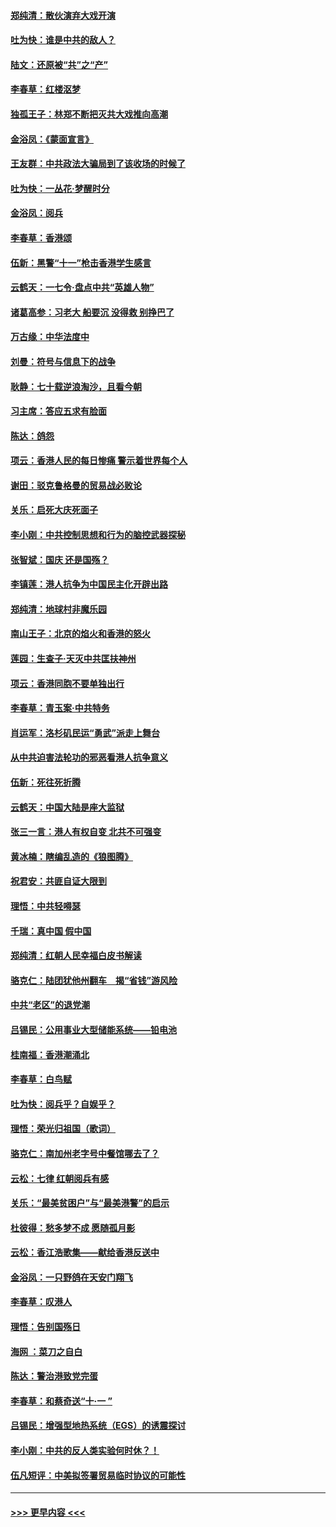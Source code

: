 #### [郑纯清：散伙演弃大戏开演](../pages/nsc993/n11570826.md?t=10060133) 
#### [吐为快：谁是中共的敌人？](../pages/nsc993/n11570817.md?t=10060133) 
#### [陆文：还原被“共”之“产”](../pages/nsc993/n11570798.md?t=10060133) 
#### [李春草：红楼沤梦](../pages/nsc993/n11569673.md?t=10060133) 
#### [独孤王子：林郑不断把灭共大戏推向高潮](../pages/nsc993/n11569381.md?t=10060133) 
#### [金浴凤：《蒙面宣言》](../pages/nsc993/n11569368.md?t=10060133) 
#### [王友群：中共政法大骗局到了该收场的时候了](../pages/nsc993/n11568940.md?t=10060133) 
#### [吐为快：一丛花‧梦醒时分](../pages/nsc993/n11567491.md?t=10060133) 
#### [金浴凤：阅兵](../pages/nsc993/n11567454.md?t=10060133) 
#### [李春草：香港颂](../pages/nsc993/n11567444.md?t=10060133) 
#### [伍新：黑警“十一”枪击香港学生感言](../pages/nsc993/n11567426.md?t=10060133) 
#### [云鹤天：一七令‧盘点中共“英雄人物”](../pages/nsc993/n11567091.md?t=10060133) 
#### [诸葛高参：习老大 船要沉 没得救 别挣巴了](../pages/nsc993/n11566976.md?t=10060133) 
#### [万古缘：中华法度中](../pages/nsc993/n11566726.md?t=10060133) 
#### [刘曼：符号与信息下的战争](../pages/nsc993/n11564655.md?t=10060133) 
#### [耿静：七十载逆浪淘沙，且看今朝](../pages/nsc993/n11564520.md?t=10060133) 
#### [习主席：答应五求有脸面](../pages/nsc993/n11563953.md?t=10060133) 
#### [陈达：鸽怨](../pages/nsc993/n11561879.md?t=10060133) 
#### [项云：香港人民的每日惨痛  警示着世界每个人](../pages/nsc993/n11559273.md?t=10060133) 
#### [谢田：驳克鲁格曼的贸易战必败论](../pages/nsc993/n11555840.md?t=10060133) 
#### [关乐：启死大庆死面子](../pages/nsc993/n11556823.md?t=10060133) 
#### [李小刚：中共控制思想和行为的脑控武器探秘](../pages/nsc993/n11556776.md?t=10060133) 
#### [张智斌：国庆  还是国殇？](../pages/nsc993/n11556617.md?t=10060133) 
#### [李镇莲：港人抗争为中国民主化开辟出路](../pages/nsc993/n11556570.md?t=10060133) 
#### [郑纯清：地球村非魔乐园](../pages/nsc993/n11555415.md?t=10060133) 
#### [南山王子：北京的焰火和香港的怒火](../pages/nsc993/n11555318.md?t=10060133) 
#### [莲园：生查子·天灭中共匡扶神州](../pages/nsc993/n11555302.md?t=10060133) 
#### [项云：香港同胞不要单独出行](../pages/nsc993/n11555276.md?t=10060133) 
#### [李春草：青玉案‧中共特务](../pages/nsc993/n11552356.md?t=10060133) 
#### [肖运军：洛杉矶民运“勇武”派走上舞台](../pages/nsc993/n11551595.md?t=10060133) 
#### [从中共迫害法轮功的邪恶看港人抗争意义](../pages/nsc993/n11540858.md?t=10060133) 
#### [伍新：死往死折腾](../pages/nsc993/n11550174.md?t=10060133) 
#### [云鹤天：中国大陆是座大监狱](../pages/nsc993/n11550155.md?t=10060133) 
#### [张三一言：港人有权自变 北共不可强变](../pages/nsc993/n11550132.md?t=10060133) 
#### [黄冰楠：瞎编乱造的《狼图腾》](../pages/nsc993/n11550082.md?t=10060133) 
#### [祝君安：共匪自证大限到](../pages/nsc993/n11550041.md?t=10060133) 
#### [理悟：中共轻嘚瑟](../pages/nsc993/n11547978.md?t=10060133) 
#### [千瑞：真中国 假中国](../pages/nsc993/n11547865.md?t=10060133) 
#### [郑纯清：红朝人民幸福白皮书解读](../pages/nsc993/n11547499.md?t=10060133) 
#### [骆克仁：陆团犹他州翻车　揭“省钱”游风险](../pages/nsc993/n11546977.md?t=10060133) 
#### [中共“老区”的退党潮](../pages/nsc993/n11545995.md?t=10060133) 
#### [吕锡民：公用事业大型储能系统——铅电池](../pages/nsc993/n11545701.md?t=10060133) 
#### [桂南福：香港潮涌北](../pages/nsc993/n11545682.md?t=10060133) 
#### [李春草：白鸟赋](../pages/nsc993/n11545663.md?t=10060133) 
#### [吐为快：阅兵乎？自娱乎？](../pages/nsc993/n11545625.md?t=10060133) 
#### [理悟：荣光归祖国（歌词）](../pages/nsc993/n11545616.md?t=10060133) 
#### [骆克仁：南加州老字号中餐馆哪去了？](../pages/nsc993/n11545120.md?t=10060133) 
#### [云松：七律 红朝阅兵有感](../pages/nsc993/n11542394.md?t=10060133) 
#### [关乐：“最美贫困户”与“最美港警”的启示](../pages/nsc993/n11542252.md?t=10060133) 
#### [杜彼得：愁多梦不成 愿随孤月影](../pages/nsc993/n11540296.md?t=10060133) 
#### [云松：香江浩歌集——献给香港反送中](../pages/nsc993/n11540149.md?t=10060133) 
#### [金浴凤：一只野鸽在天安门翔飞](../pages/nsc993/n11540280.md?t=10060133) 
#### [李春草：叹港人](../pages/nsc993/n11540119.md?t=10060133) 
#### [理悟：告别国殇日](../pages/nsc993/n11539610.md?t=10060133) 
#### [海网 ：菜刀之自白](../pages/nsc993/n11539597.md?t=10060133) 
#### [陈达：警治港致党完蛋](../pages/nsc993/n11538127.md?t=10060133) 
#### [李春草：和蔡奇送“十·一 ”](../pages/nsc993/n11537810.md?t=10060133) 
#### [吕锡民：增强型地热系统（EGS）的诱震探讨](../pages/nsc993/n11537765.md?t=10060133) 
#### [李小刚：中共的反人类实验何时休？！](../pages/nsc993/n11537669.md?t=10060133) 
#### [伍凡短评：中美拟签署贸易临时协议的可能性](../pages/nsc993/n11536773.md?t=10060133) 

----
#### [ >>> 更早内容 <<< ](../indexes/nsc993-earlier.md)
